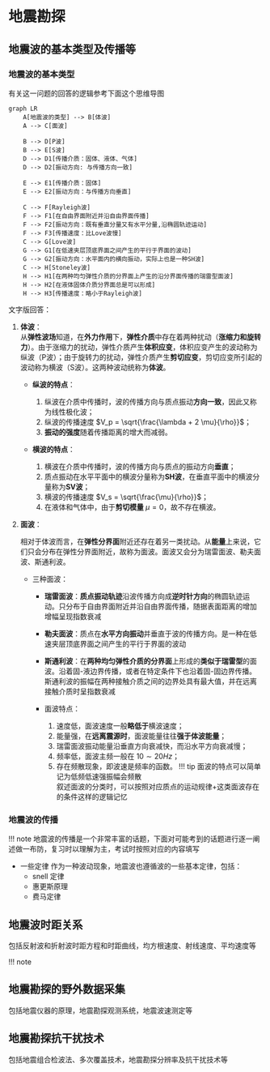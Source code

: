 # 地震勘探

## 地震波的基本类型及传播等

### 地震波的基本类型

有关这一问题的回答的逻辑参考下面这个思维导图
``` mermaid
graph LR
    A[地震波的类型] --> B[体波]
    A --> C[面波]

    B --> D[P波]
    B --> E[S波]
    D --> D1[传播介质：固体、液体、气体]
    D --> D2[振动方向: 与传播方向一致]

    E --> E1[传播介质：固体]
    E --> E2[振动方向：与传播方向垂直]

    C --> F[Rayleigh波]
    F --> F1[在自由界面附近并沿自由界面传播]
    F --> F2[振动方向：既有垂直分量又有水平分量,沿椭圆轨迹运动]
    F --> F3[传播速度：比Love波慢]
    C --> G[Love波]
    G --> G1[在低速夹层顶底界面之间产生的平行于界面的波动]
    G --> G2[振动方向：水平面内的横向振动，实际上也是一种SH波]
    C --> H[Stoneley波]
    H --> H1[在两种均匀弹性介质的分界面上产生的沿分界面传播的瑞雷型面波]
    H --> H2[在液体固体介质分界面总是可以形成]
    H --> H3[传播速度：略小于Rayleigh波]
```

文字版回答：  

1. **体波**：  
    从**弹性波场**知道，在**外力作用**下，**弹性介质**中存在着两种扰动（**涨缩力和旋转力**）。由于涨缩力的扰动，弹性介质产生**体积应变**，体积应变产生的波动称为纵波（P波）；由于旋转力的扰动，弹性介质产生**剪切应变**，剪切应变所引起的波动称为横波（S波）。这两种波动统称为**体波**。  

    - **纵波的特点**：
        1. 纵波在介质中传播时，波的传播方向与质点振动**方向一致**，因此又称为线性极化波；
        2. 纵波的传播速度 $V_p = \sqrt{\frac{\lambda + 2 \mu}{\rho}}$；
        3. **振动的强度**随着传播距离的增大而减弱。

    - **横波的特点**：
        1. 横波在介质中传播时，波的传播方向与质点的振动方向**垂直**；
        2. 质点振动在水平平面中的横波分量称为**SH波**，在垂直平面中的横波分量称为**SV波**；
        3. 横波的传播速度 $V_s = \sqrt{\frac{\mu}{\rho}}$；
        4. 在液体和气体中，由于**剪切模量** $\mu = 0$，故不存在横波。

2. **面波**：

    相对于体波而言，在**弹性分界面**附近还存在着另一类扰动。从**能量**上来说，它们只会分布在弹性分界面附近，故称为面波。面波又会分为瑞雷面波、勒夫面波、斯通利波。

    - 三种面波：
        - **瑞雷面波**：**质点振动轨迹**沿波传播方向成**逆时针方向**的椭圆轨迹运动。只分布于自由界面附近并沿自由界面传播，随据表面距离的增加增幅呈现指数衰减
        - **勒夫面波**：质点在**水平方向振动**并垂直于波的传播方向。是一种在低速夹层顶底界面之间产生的平行于界面的波动
        - **斯通利波**：在**两种均匀弹性介质的分界面**上形成的**类似于瑞雷型**的面波。沿着固-液边界传播，或者在特定条件下也沿着固-固边界传播。斯通利波的振幅在两种接触介质之间的边界处具有最大值，并在远离接触介质时呈指数衰减

        - 面波特点：
            1. 速度低，面波速度一般**略低于**横波速度；
            2. 能量强，在**远离震源时**，面波能量往往**强于体波能量**；
            3. 瑞雷面波振动能量沿垂直方向衰减快，而沿水平方向衰减慢；
            4. 频率低，面波主频一般在 $10\sim 20 Hz$；
            5. 存在频散现象，即波速是频率的函数。
        !!! tip
    面波的特点可以简单记为低频低速强振幅会频散  
    叙述面波的分类时，可以按照对应质点的运动规律+这类面波存在的条件这样的逻辑记忆

### 地震波的传播
!!! note 
    地震波的传播是一个非常丰富的话题，下面对可能考到的话题进行逐一阐述做一布防，复习时以理解为主，考试时按照对应的内容填写

- 一些定律
作为一种波动现象，地震波也遵循波的一些基本定律，包括：
    - snell 定律
    - 惠更斯原理
    - 费马定律




## 地震波时距关系
包括反射波和折射波时距方程和时距曲线，均方根速度、射线速度、平均速度等

!!! note



## 地震勘探的野外数据采集
包括地震仪器的原理，地震勘探观测系统，地震波速测定等

## 地震勘探抗干扰技术
包括地震组合检波法、多次覆盖技术，地震勘探分辨率及抗干扰技术等